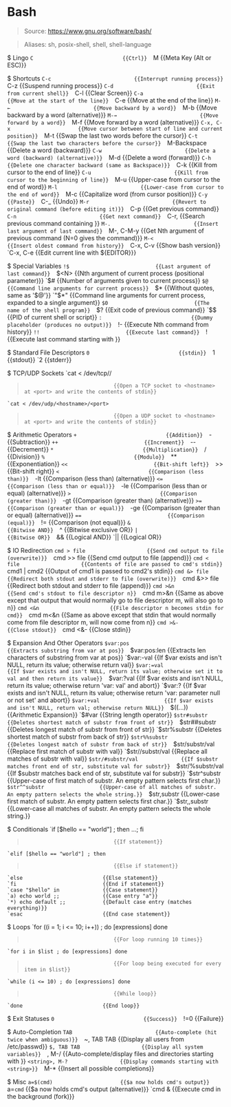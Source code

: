 # Bash

> Source: https://www.gnu.org/software/bash/

> Aliases: sh, posix-shell, shell, shell-language

$ Lingo
    `C                             {{Ctrl}} 
    `M                             {{Meta Key (Alt or ESC)}} 

$ Shortcuts
    `C-c                           {{Interrupt running process}} 
    `C-z                           {{Suspend running process}} 
    `C-d                           {{Exit from current shell}} 
    `C-l                           {{Clear Screen}} 
    `C-a                           {{Move at the start of the line}} 
    `C-e                           {{Move at the end of the line}} 
    `M-←                           {{Move backward by a word}} 
    `M-b                           {{Move backward by a word (alternative)}} 
    `M-→                           {{Move forward by a word}} 
    `M-f                           {{Move forward by a word (alternative)}} 
    `C-x, C-x                      {{Move cursor between start of line and current position}} 
    `M-t                           {{Swap the last two words before the cursor}} 
    `C-t                           {{Swap the last two characters before the cursor}} 
    `M-Backspace                   {{Delete a word (backward)}} 
    `C-w                           {{Delete a word (backward) (alternative)}} 
    `M-d                           {{Delete a word (forward)}} 
    `C-h                           {{Delete one character backward (same as Backspace)}} 
    `C-k                           {{Kill from cursor to the end of line}} 
    `C-u                           {{Kill from cursor to the beginning of line}} 
    `M-u                           {{Upper-case from cursor to the end of word}} 
    `M-l                           {{Lower-case from cursor to the end of word}} 
    `M-c                           {{Capitalize word (from cursor position)}} 
    `C-y                           {{Paste}} 
    `C-_                           {{Undo}} 
    `M-r                           {{Revert to original command (before editing it)}} 
    `C-p                           {{Get previous command}} 
    `C-n                           {{Get next command}} 
    `C-r, <pattern>                {{Search previous command containing <pattern>}} 
    `M-.                           {{Insert last argument of last command}} 
    `M-<N>, C-M-y                  {{Get Nth argument of previous command (N=0 gives the command)}} 
    `M-<                           {{Insert oldest command from history}} 
    `C-x, C-v                      {{Show bash version}} 
    `C-x, C-e                      {{Edit current line with ${EDITOR}}} 

$ Special Variables
    `!$                            {{Last argument of last command}} 
    `$<N>                          {{Nth argument of current process (positional parameter)}} 
    `$#                            {{Number of arguments given to current process}} 
    `$@                            {{Command line arguments for current process}} 
    `$*                            {{Without quotes, same as '$@'}} 
    `"$*"                          {{Command line arguments for current process, expanded to a single argument}} 
    `$0                            {{The name of the shell program}} 
    `$?                            {{Exit code of previous command}} 
    `$$                            {{PID of current shell or script}} 
    `:                             {{Dummy placeholder (produces no output)}} 
    `!-<N>                         {{Execute Nth command from history}} 
    `!!                            {{Execute last command}} 
    `!<string>                     {{Execute last command starting with <string>}} 

$ Standard File Descriptors
    `0                             {{stdin}} 
    `1                             {{stdout}} 
    `2                             {{stderr}} 

$ TCP/UDP Sockets
    `cat < /dev/tcp/<hostname>/<port>
>                                  {{Open a TCP socket to <hostname> at <port> and write the contents of stdin}} 
    `cat < /dev/udp/<hostname>/<port>
>                                  {{Open a UDP socket to <hostname> at <port> and write the contents of stdin}} 

$ Arithmetic Operators
    `+                             {{Addition}} 
    `-                             {{Subtraction}} 
    `++                            {{Increment}} 
    `--                            {{Decrement}} 
    `*                             {{Multiplication}} 
    `/                             {{Division}} 
    `%                             {{Modulo}} 
    `**                            {{Exponentiation}} 
    `<<                            {{Bit-shift left}} 
    `>>                            {{Bit-shift right}} 
    `<                             {{Comparison (less than)}} 
    `-lt                           {{Comparison (less than) (alternative)}} 
    `<=                            {{Comparison (less than or equal)}} 
    `-le                           {{Comparison (less than or equal) (alternative)}} 
    `>                             {{Comparison (greater than)}} 
    `-gt                           {{Comparison (greater than) (alternative)}} 
    `>=                            {{Comparison (greater than or equal)}} 
    `-ge                           {{Comparison (greater than or equal) (alternative)}} 
    `==                            {{Comparison (equal)}} 
    `!=                            {{Comparison (not equal)}} 
    `&                             {{Bitwise AND}} 
    `^                             {{Bitwise exclusive OR}} 
    `|                             {{Bitwise OR}} 
    `&&                            {{Logical AND}} 
    `||                            {{Logical OR}} 

$ IO Redirection
    `cmd > file                    {{Send cmd output to file (overwrite)}} 
    `cmd >> file                   {{Send cmd output to file (append)}} 
    `cmd < file                    {{Contents of file are passed to cmd's stdin}} 
    `cmd1 | cmd2                   {{Output of cmd1 is passed to cmd2's stdin}} 
    `cmd &> file                   {{Redirect both stdout and stderr to file (overwrite)}} 
    `cmd &>> file                  {{Redirect both stdout and stderr to file (append)}} 
    `cmd >&n                       {{Send cmd's stdout to file descriptor n}} 
    `cmd m>&n                      {{Same as above except that output that would normally go to file descriptor m, will also go to n}} 
    `cmd <&n                       {{File descriptor n becomes stdin for cmd}} 
    `cmd m<&n                      {{Same as above except that stdin that would normally come from file descriptor m, will now come from n}} 
    `cmd >&-                       {{Close stdout}} 
    `cmd <&-                       {{Close stdin}} 

$ Expansion And Other Operators
    `$var:pos                      {{Extracts substring from var at pos}} 
    `$var:pos:len                  {{Extracts len characters of substring from var at pos}} 
    `$var:-val                     {{If $var exists and isn't NULL, return its value; otherwise return val}} 
    `$var:=val                     {{If $var exists and isn't NULL, return its value; otherwise set it to val and then return its value}} 
    `$var:?val                     {{If $var exists and isn't NULL, return its value; otherwise return 'var: val' and abort}} 
    `$var:?                        {{If $var exists and isn't NULL, return its value; otherwise return 'var: parameter null or not set' and abort}} 
    `$var:+val                     {{If $var exists and isn't NULL, return val; otherwise return NULL}} 
    `$((...))                      {{Arithmetic Expansion}} 
    `$#var                         {{String length operator}} 
    `$str#substr                   {{Deletes shortest match of substr from front of str}} 
    `$str##substr                  {{Deletes longest match of substr from front of str}} 
    `$str%substr                   {{Deletes shortest match of substr from back of str}} 
    `$str%%substr                  {{Deletes longest match of substr from back of str}} 
    `$str/substr/val               {{Replace first match of substr with val}} 
    `$str//substr/val              {{Replace all matches of substr with val}} 
    `$str/#substr/val              {{If $substr matches front end of str, substitute val for substr}} 
    `$str/%substr/val              {{If $substr matches back end of str, substitute val for substr}} 
    `$str^substr                   {{Upper-case of first match of substr. An empty pattern selects first char.}} 
    `$str^^substr                  {{Upper-case of all matches of substr. An empty pattern selects the whole string.}} 
    `$str,substr                   {{Lower-case first match of substr. An empty pattern selects first char.}} 
    `$str,,substr                  {{Lower-case all matches of substr. An empty pattern selects the whole string.}} 

$ Conditionals
    `if [$hello == "world"] ; then ...; fi
>                                  {{If statement}} 
    `elif [$hello == "world"] ; then
>                                  {{Else if statement}} 
    `else                          {{Else statement}} 
    `fi                            {{End if statement}} 
    `case "$hello" in              {{Case statement}} 
    `a) echo world ;;              {{Case entry "a"}} 
    `*) echo default ;;            {{Default case entry (matches everything)}} 
    `esac                          {{End case statement}} 

$ Loops
    `for ((i = 1; i <= 10; i++)) ; do [expressions] done
>                                  {{For loop running 10 times}} 
    `for i in $list ; do [expressions] done
>                                  {{For loop being executed for every item in $list}} 
    `while (i <= 10) ; do [expressions] done
>                                  {{While loop}} 
    `done                          {{End loop}} 

$ Exit Statuses
    `0                             {{Success}} 
    `!=0                           {{Failure}} 

$ Auto-Completion
    `TAB                           {{Auto-complete (hit twice when ambiguous)}} 
    `~, TAB TAB                    {{Display all users from /etc/passwd}} 
    `$, TAB TAB                    {{Display all system variables}} 
    `<string>, M-/                 {{Auto-complete/display files and directories starting with <string>}} 
    `<string>, M-?                 {{Display commands starting with <string>}} 
    `M-*                           {{Insert all possible completions}} 

$ Misc
    `a=$(cmd)                      {{$a now holds cmd's output}} 
    `a=`cmd`                       {{$a now holds cmd's output (alternative)}} 
    `cmd &                         {{Execute cmd in the background (fork)}} 

